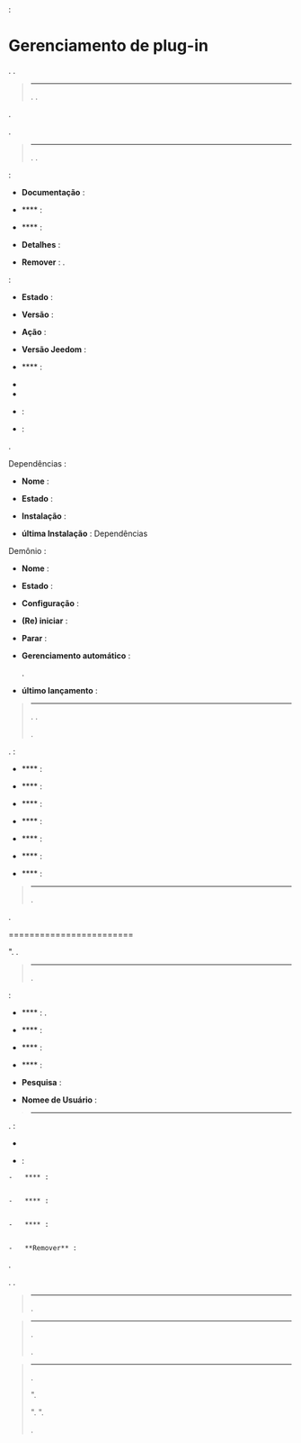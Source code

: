 
 : 

Gerenciamento de plug-in 
===================



. 
.

> ****
>
> 
> 
> . 
> .

. 

.

> ****
>
> .
> .

 :

-   **Documentação** : 
    

-   **** : 

-   **** : 
    

-   **Detalhes** : 

-   **Remover** : . 
    

 :

-   **Estado** : 

-   **Versão** : 

-   **Ação** : 

-   **Versão Jeedom** : 
    

-   **** : 
    

 

-   


-   

-    : 

-    : 


.

Dependências :

-   **Nome** : 

-   **Estado** : 

-   **Instalação** : 
    
    

-   **última Instalação** : 
    Dependências

Demônio :

-   **Nome** : 

-   **Estado** : 

-   **Configuração** : 
    

-   **(Re) iniciar** : 

-   **Parar** : 
    

-   **Gerenciamento automático** : 
    
    . 
    

-   **último lançamento** : 

> ****
>
> . 
> .
> 
> .

. 
 :

-   **** : 

-   **** : 

-   **** : 

-   **** : 

-   **** : 

-   **** : 

-   **** : 

> ****
>
> 
> 
> .



.

 
========================


". 
.

> ****
>
> 
> 
> .

 :

-   **** : 
    .

-   **** : 
    

-   **** : 
    

-   **** : 
    

-   **Pesquisa** : 
    

-   **Nomee de Usuário** : 
    

> ****
>
> 


. 
 :

-   
    

-    :

    -   **** : 
        

    -   **** : 
        

    -   **** : 
        

    -   **Remover** : 
        





. 


. 
.

> ****
>
> 
> 
> .

> ****
>
> 
> . 
> 
> .

> ****
>
> 
> . 
> 
> ". 
> 
> ". 
> ". 
> 
> .

